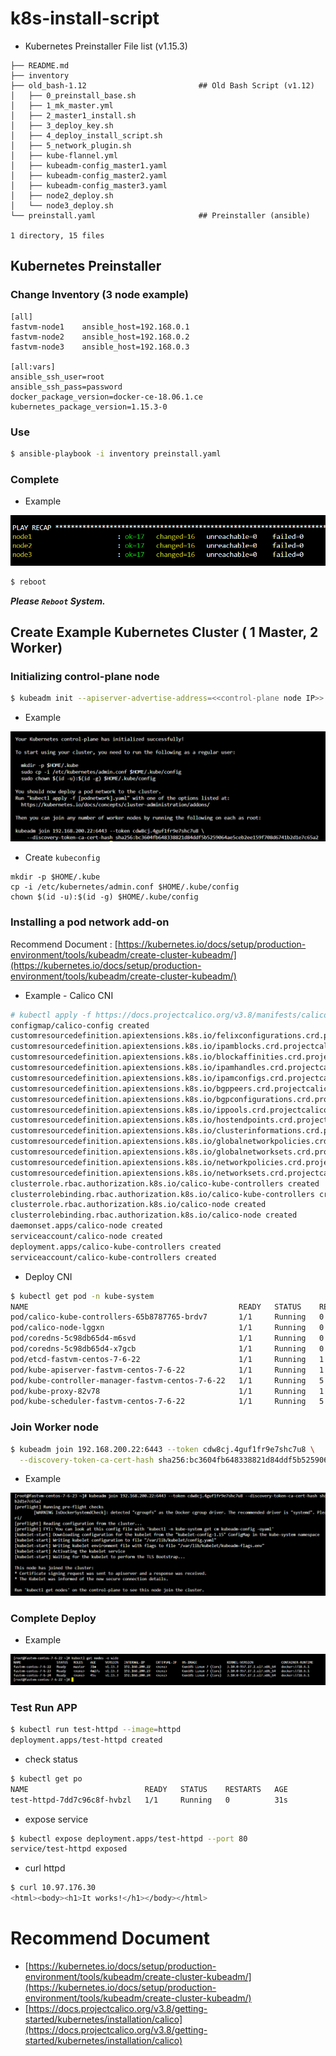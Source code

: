 # k8s-install-script

+ Kubernetes Preinstaller File list (v1.15.3)
```console
├── README.md 
├── inventory
├── old_bash-1.12                         ## Old Bash Script (v1.12)
│   ├── 0_preinstall_base.sh
│   ├── 1_mk_master.yml
│   ├── 2_master1_install.sh
│   ├── 3_deploy_key.sh
│   ├── 4_deploy_install_script.sh
│   ├── 5_network_plugin.sh 
│   ├── kube-flannel.yml
│   ├── kubeadm-config_master1.yaml
│   ├── kubeadm-config_master2.yaml
│   ├── kubeadm-config_master3.yaml
│   ├── node2_deploy.sh
│   └── node3_deploy.sh
└── preinstall.yaml                       ## Preinstaller (ansible)

1 directory, 15 files
```

## Kubernetes Preinstaller
### Change Inventory (3 node example)
```console
[all]  
fastvm-node1    ansible_host=192.168.0.1
fastvm-node2    ansible_host=192.168.0.2
fastvm-node3    ansible_host=192.168.0.3

[all:vars]
ansible_ssh_user=root
ansible_ssh_pass=password
docker_package_version=docker-ce-18.06.1.ce
kubernetes_package_version=1.15.3-0
```

### Use 
```bash
$ ansible-playbook -i inventory preinstall.yaml
```
### Complete 
* Example
<center><img src="/assets/image1.png" style="max-width: 100%; height: auto;"></center>   

```bash
$ reboot
```
***Please `Reboot` System.***

## Create Example Kubernetes Cluster ( 1 Master, 2 Worker)

### Initializing control-plane node
```bash
$ kubeadm init --apiserver-advertise-address=<<control-plane node IP>>
```
* Example
<center><img src="/assets/image2.png" style="max-width: 100%; height: auto;"></center>   

* Create `kubeconfig`
```consoel
mkdir -p $HOME/.kube
cp -i /etc/kubernetes/admin.conf $HOME/.kube/config
chown $(id -u):$(id -g) $HOME/.kube/config
```

### Installing a pod network add-on
Recommend Document : [https://kubernetes.io/docs/setup/production-environment/tools/kubeadm/create-cluster-kubeadm/](https://kubernetes.io/docs/setup/production-environment/tools/kubeadm/create-cluster-kubeadm/)

* Example - Calico CNI
```bash
# kubectl apply -f https://docs.projectcalico.org/v3.8/manifests/calico.yaml 
configmap/calico-config created 
customresourcedefinition.apiextensions.k8s.io/felixconfigurations.crd.projectcalico.org created 
customresourcedefinition.apiextensions.k8s.io/ipamblocks.crd.projectcalico.org created 
customresourcedefinition.apiextensions.k8s.io/blockaffinities.crd.projectcalico.org created 
customresourcedefinition.apiextensions.k8s.io/ipamhandles.crd.projectcalico.org created 
customresourcedefinition.apiextensions.k8s.io/ipamconfigs.crd.projectcalico.org created 
customresourcedefinition.apiextensions.k8s.io/bgppeers.crd.projectcalico.org created 
customresourcedefinition.apiextensions.k8s.io/bgpconfigurations.crd.projectcalico.org created 
customresourcedefinition.apiextensions.k8s.io/ippools.crd.projectcalico.org created 
customresourcedefinition.apiextensions.k8s.io/hostendpoints.crd.projectcalico.org created 
customresourcedefinition.apiextensions.k8s.io/clusterinformations.crd.projectcalico.org created 
customresourcedefinition.apiextensions.k8s.io/globalnetworkpolicies.crd.projectcalico.org created 
customresourcedefinition.apiextensions.k8s.io/globalnetworksets.crd.projectcalico.org created 
customresourcedefinition.apiextensions.k8s.io/networkpolicies.crd.projectcalico.org created 
customresourcedefinition.apiextensions.k8s.io/networksets.crd.projectcalico.org created 
clusterrole.rbac.authorization.k8s.io/calico-kube-controllers created 
clusterrolebinding.rbac.authorization.k8s.io/calico-kube-controllers created 
clusterrole.rbac.authorization.k8s.io/calico-node created
clusterrolebinding.rbac.authorization.k8s.io/calico-node created 
daemonset.apps/calico-node created 
serviceaccount/calico-node created 
deployment.apps/calico-kube-controllers created 
serviceaccount/calico-kube-controllers created
```
* Deploy CNI
```bash
$ kubectl get pod -n kube-system 
NAME                                               READY   STATUS    RESTARTS   AGE 
pod/calico-kube-controllers-65b8787765-brdv7       1/1     Running   0          117s
pod/calico-node-lggxn                              1/1     Running   0          117s
pod/coredns-5c98db65d4-m6svd                       1/1     Running   0          23m
pod/coredns-5c98db65d4-x7gcb                       1/1     Running   0          23m
pod/etcd-fastvm-centos-7-6-22                      1/1     Running   1          22m
pod/kube-apiserver-fastvm-centos-7-6-22            1/1     Running   1          22m
pod/kube-controller-manager-fastvm-centos-7-6-22   1/1     Running   5          22m
pod/kube-proxy-82v78                               1/1     Running   1          23m
pod/kube-scheduler-fastvm-centos-7-6-22            1/1     Running   5          22m
```
 
### Join Worker node
```bash
$ kubeadm join 192.168.200.22:6443 --token cdw8cj.4guf1fr9e7shc7u8 \
  --discovery-token-ca-cert-hash sha256:bc3604fb648338821d84ddf5b5259064ae5ceb2ee159f708d6741b2d1e7c65a2
```
* Example
<center><img src="/assets/image3.png" style="max-width: 100%; height: auto;"></center>   

### Complete Deploy
* Example
<center><img src="/assets/image4.png" style="max-width: 100%; height: auto;"></center>   

### Test Run APP
```bash
$ kubectl run test-httpd --image=httpd  
deployment.apps/test-httpd created 
```

* check status
```bash
$ kubectl get po  
NAME                          READY   STATUS    RESTARTS   AGE 
test-httpd-7dd7c96c8f-hvbzl   1/1     Running   0          31s 
```

* expose service
```bash
$ kubectl expose deployment.apps/test-httpd --port 80 
service/test-httpd exposed 
```

* curl httpd
```bash
$ curl 10.97.176.30 
<html><body><h1>It works!</h1></body></html>
```

# Recommend Document
- [https://kubernetes.io/docs/setup/production-environment/tools/kubeadm/create-cluster-kubeadm/](https://kubernetes.io/docs/setup/production-environment/tools/kubeadm/create-cluster-kubeadm/)
- [https://docs.projectcalico.org/v3.8/getting-started/kubernetes/installation/calico](https://docs.projectcalico.org/v3.8/getting-started/kubernetes/installation/calico)